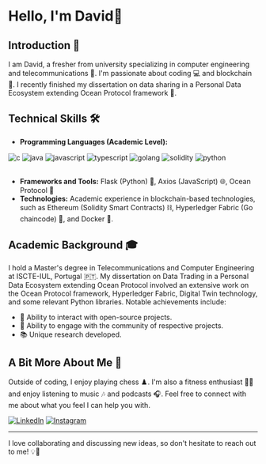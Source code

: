# Hello, I'm David👋

## Introduction 🚀
I am David, a fresher from university specializing in computer engineering and telecommunications 📡. I'm passionate about coding 💻 and blockchain 🔗. I recently finished my dissertation on data sharing in a Personal Data Ecosystem extending Ocean Protocol framework 🌊.

## Technical Skills 🛠️
- **Programming Languages (Academic Level):** 
<div style = "display: inline_block">
    <img align="center" alt="c" src="https://img.shields.io/badge/C-00599C?style=for-the-badge&logo=c&logoColor=white" />
    <img align="center" alt="java" src="https://img.shields.io/badge/Java-ED8B00?style=for-the-badge&logo=openjdk&logoColor=white" />
    <img align="center" alt="javascript" src="https://img.shields.io/badge/JavaScript-323330?style=for-the-badge&logo=javascript&logoColor=F7DF1E" />
    <img align="center" alt="typescript" src="https://img.shields.io/badge/TypeScript-007ACC?style=for-the-badge&logo=typescript&logoColor=white" />
    <img align="center" alt="golang" src="https://img.shields.io/badge/Go-00ADD8?style=for-the-badge&logo=go&logoColor=white" />
    <img align="center" alt="solidity" src= "https://img.shields.io/badge/Solidity-e6e6e6?style=for-the-badge&logo=solidity&logoColor=black"/>
    <img align="center" alt="python" src="https://img.shields.io/badge/Python-FFD43B?style=for-the-badge&logo=python&logoColor=blue" />
</div><br/>

- **Frameworks and Tools:** Flask (Python) 🐍, Axios (JavaScript) 🌐, Ocean Protocol 🌊
- **Technologies:** Academic experience in blockchain-based technologies, such as Ethereum (Solidity Smart Contracts) ⛓️, Hyperledger Fabric (Go chaincode) 🧩, and Docker 🐳.

## Academic Background 🎓
I hold a Master's degree in Telecommunications and Computer Engineering at ISCTE-IUL, Portugal 🇵🇹. My dissertation on Data Trading in a Personal Data Ecosystem extending Ocean Protocol involved an extensive work on the Ocean Protocol framework, Hyperledger Fabric, Digital Twin technology, and some relevant Python libraries. Notable achievements include:

- 🌟 Ability to interact with open-source projects.
- 🤝 Ability to engage with the community of respective projects.
- 📚 Unique research developed.

## A Bit More About Me 🌱
Outside of coding, I enjoy playing chess ♟️. I'm also a fitness enthusiast 🏋️‍♂️ and enjoy listening to music 🎶 and podcasts 🎧. Feel free to connect with me about what you feel I can help you with.

[![LinkedIn](https://img.shields.io/badge/LinkedIn-0077B5?style=for-the-badge&logo=linkedin&logoColor=white)](https://www.linkedin.com/in/david-almeida-159587247/)
[![Instagram](https://img.shields.io/badge/Instagram-E4405F?style=for-the-badge&logo=instagram&logoColor=white)](https://www.instagram.com/david.alm01?igsh=MWk3azZyNjM3Z3ZpdA==)


---

I love collaborating and discussing new ideas, so don't hesitate to reach out to me! 💡👥

